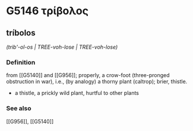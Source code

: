 # G5146 τρίβολος

## tríbolos

_(trib'-ol-os | TREE-voh-lose | TREE-voh-lose)_

### Definition

from [[G5140]] and [[G956]]; properly, a crow-foot (three-pronged obstruction in war), i.e., (by analogy) a thorny plant (caltrop); brier, thistle.

- a thistle, a prickly wild plant, hurtful to other plants

### See also

[[G956]], [[G5140]]

